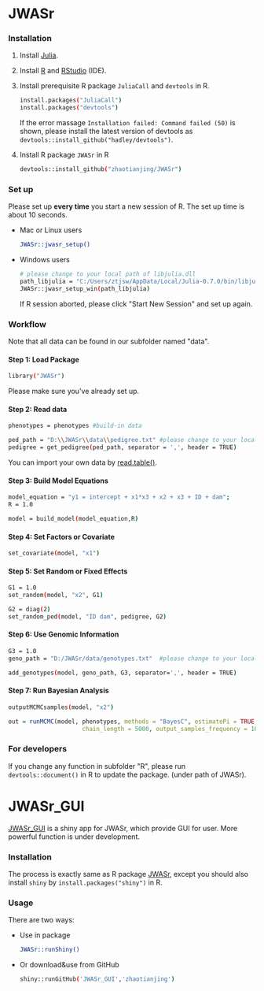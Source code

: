 



# JWASr

### Installation

1. Install [Julia](https://julialang.org/downloads/).
2. Install [R](https://www.r-project.org) and [RStudio](https://www.rstudio.com/products/rstudio/download/) (IDE).
3. Install prerequisite R package `JuliaCall` and `devtools` in R.

    ```bash
    install.packages("JuliaCall")
    install.packages("devtools")
    ```

    If the error massage `Installation failed: Command failed (50)` is shown, please install the latest version of devtools as `devtools::install_github("hadley/devtools")`.

4. Install R package `JWASr` in R

    ```bash
    devtools::install_github("zhaotianjing/JWASr")
    ```
### Set up
Please set up **every time** you start a new session of R. The set up time is about 10 seconds.
* Mac or Linux users
    ```bash
    JWASr::jwasr_setup()
    ```

 * Windows users
    ```bash
    # please change to your local path of libjulia.dll
    path_libjulia = "C:/Users/ztjsw/AppData/Local/Julia-0.7.0/bin/libjulia.dll"
    JWASr::jwasr_setup_win(path_libjulia)
    ```
    If R session aborted, please click "Start New Session" and set up again.

### Workflow
Note that all data can be found in our subfolder named "data".

  #### Step 1: Load Package
```bash
library("JWASr")
```
Please make sure you've already set up.

  #### Step 2: Read data

```bash
phenotypes = phenotypes #build-in data

ped_path = "D:\\JWASr\\data\\pedigree.txt" #please change to your local path
pedigree = get_pedigree(ped_path, separator = ',', header = TRUE)  
```
You can import your own data by [read.table()](https://www.rdocumentation.org/packages/utils/versions/3.5.1/topics/read.table).


#### Step 3: Build Model Equations

```bash
model_equation = "y1 = intercept + x1*x3 + x2 + x3 + ID + dam";
R = 1.0

model = build_model(model_equation,R) 
```


#### Step 4: Set Factors or Covariate

```bash
set_covariate(model, "x1")
```


#### Step 5: Set Random or Fixed Effects

```bash
G1 = 1.0
set_random(model, "x2", G1)
```


```bash
G2 = diag(2)
set_random_ped(model, "ID dam", pedigree, G2)
```


#### Step 6: Use Genomic Information

```bash
G3 = 1.0
geno_path = "D:/JWASr/data/genotypes.txt"  #please change to your local path

add_genotypes(model, geno_path, G3, separator=',', header = TRUE)  
```

#### Step 7: Run Bayesian Analysis

```bash
outputMCMCsamples(model, "x2")
```

``` r
out = runMCMC(model, phenotypes, methods = "BayesC", estimatePi = TRUE, 
                     chain_length = 5000, output_samples_frequency = 100) 
```


### For developers
If you change any function in subfolder "R", please run `devtools::document()` in R to update the package. (under path of JWASr).


# JWASr_GUI
[JWASr_GUI](https://github.com/zhaotianjing/JWASr_GUI) is a shiny app for JWASr, which provide GUI for user. More powerful function is under development.

### Installation
The process is exactly same as R package [JWASr](https://github.com/zhaotianjing/JWASr), except you should also install `shiny` by `install.packages("shiny")` in R.

### Usage
There are two ways:
*  Use in package
	```bash
	JWASr::runShiny()
	```
* Or download&use from GitHub 
	```bash
	shiny::runGitHub('JWASr_GUI','zhaotianjing')
	```
